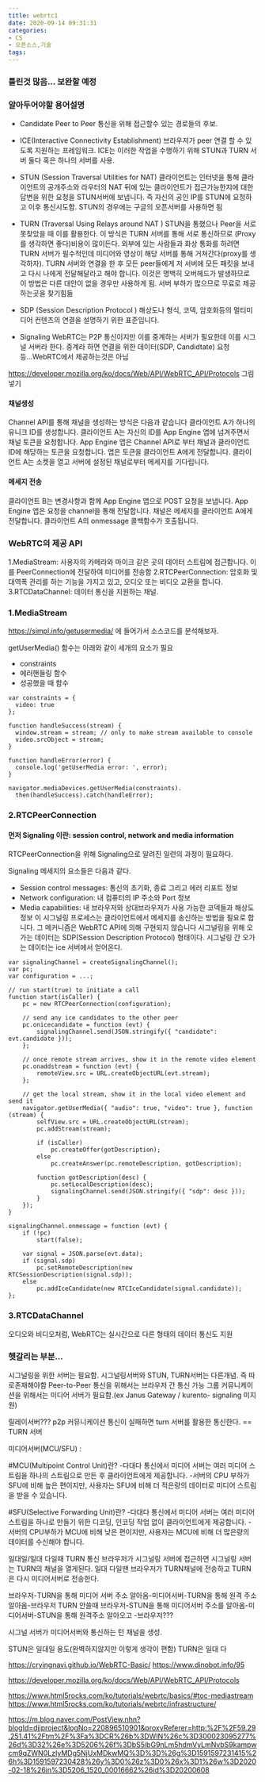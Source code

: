 ```yaml
---
title: webrtc1
date: 2020-09-14 09:31:31
categories:
- CS
- 오픈소스,기술
tags:
---
```

### 틀린것 많음... 보완할 예정


### 알아두어야할 용어설명
- Candidate
Peer to Peer 통신을 위해 접근할수 있는 경로들의 후보.

- ICE(Interactive Connectivity Establishment)
브라우저가 peer 연결 할 수 있도록 지원하는 프레임워크. ICE는 이러한 작업을 수행하기 위해 STUN과 TURN 서버 둘다 혹은 하나의 서버를 사용.

- STUN (Session Traversal Utilities for NAT)
클라이언트는 인터넷을 통해 클라이언트의 공개주소와 라우터의 NAT 뒤에 있는 클라이언트가 접근가능한지에 대한 답변을 위한 요청을 STUN서버에 보냅니다. 즉 자신의 공인 IP를 STUN에 요청하고 이후 통신시도함.
STUN의 경우에는 구글의 오픈서버를 사용하면 됨

- TURN (Traversal Using Relays around NAT )
STUN을 통했으나 Peer을 서로 못찾았을 때 이를 활용한다. 이 방식은 TURN 서버를 통해 서로 통신하므로 (Proxy를 생각하면 좋다)비용이 많이든다.
외부에 있는 사람들과 화상 통화를 하려면 TURN 서버가 필수적인데 미디어와 영상이 해당 서버를 통해 거쳐간다(proxy를 생각하자).
TURN 서버와 연결을 한 후 모든 peer들에게 저 서버에 모든 패킷을 보내고 다시 나에게 전달해달라고 해야 합니다. 이것은 명백히 오버헤드가 발생하므로 이 방법은 다른 대안이 없을 경우만 사용하게 됨.
서버 부하가 많으므로 무료로 제공하는곳을 찾기힘듦

- SDP (Session Description Protocol )
해상도나 형식, 코덱, 암호화등의 멀티미디어 컨텐츠의 연결을 설명하기 위한 표준입니다.

- Signaling
WebRTC는 P2P 통신이지만 이를 중계하는 서버가 필요한데 이를 시그널 서버라 한다. 중계라 하면 연결을 위한 데이터(SDP, Candidtate) 요청 등...WebRTC에서 제공하는것은 아님

https://developer.mozilla.org/ko/docs/Web/API/WebRTC_API/Protocols 그림넣기


#### 채널생성
Channel API를 통해 채널을 생성하는 방식은 다음과 같습니다
클라이언트 A가 하나의 유니크 ID를 생성합니다.
클라이언트 A는 자신의 ID를 App Engine 앱에 넘겨주면서 채널 토큰을 요청합니다.
App Engine 앱은 Channel API로 부터 채널과 클라이언트 ID에 해당하는 토큰을 요청합니다.
앱은 토큰을 클라이언트 A에게 전달합니다.
클라이언트 A는 소켓을 열고 서버에 설정된 채널로부터 메세지를 기다립니다.

#### 메세지 전송
클라이언트 B는 변경사항과 함께 App Engine 앱으로 POST 요청을 보냅니다.
App Engine 앱은 요청을 channel을 통해 전달합니다.
채널은 메세지를 클라이언트 A에게 전달합니다.
클라이언트 A의 onmessage 콜백함수가 호출됩니다.


### WebRTC의 제공 API
1.MediaStream: 사용자의 카메라와 마이크 같은 곳의 데이터 스트림에 접근합니다. 이를 PeerConnection에 전달하여 미디어를 전송함
2.RTCPeerConnection: 암호화 및 대역폭 관리를 하는 기능을 가지고 있고, 오디오 또는 비디오 교환을 합니다.
3.RTCDataChannel: 데이터 통신을 지원하는 채널.


### 1.MediaStream
https://simpl.info/getusermedia/ 에 들어가서 소스코드를 분석해보자.

getUserMedia() 함수는 아래와 같이 세개의 요소가 필요
- constraints
- 에러핸들링 함수
- 성공했을 때 함수

```
var constraints = {
  video: true
};

function handleSuccess(stream) {
  window.stream = stream; // only to make stream available to console
  video.srcObject = stream;
}

function handleError(error) {
  console.log('getUserMedia error: ', error);
}

navigator.mediaDevices.getUserMedia(constraints).
  then(handleSuccess).catch(handleError);

```


### 2.RTCPeerConnection
#### 먼저 Signaling 이란: session control, network and media information
RTCPeerConnection을 위해 Signaling으로 알려진 일련의 과정이 필요하다.

Signaling 메세지의 요소들은 다음과 같다.
- Session control messages: 통신의 초기화, 종료 그리고 에러 리포트 정보
- Network configuration: 내 컴퓨터의 IP 주소와 Port 정보
- Media capabilities: 내 브라우저와 상대브라우저가 사용 가능한 코덱들과 해상도 정보
이 시그널링 프로세스는 클라이언트에서 메세지를 송신하는 방법을 필요로 합니다. 그 메커니즘은 WebRTC API에 의해 구현되지 않습니다
시그널링을 위해 오가는 데이터는 SDP(Session Description Protocol) 형태이다.
시그널링 간 오가는 데이터는 ice 서버에서 얻어온다.


```
var signalingChannel = createSignalingChannel();
var pc;
var configuration = ...;

// run start(true) to initiate a call
function start(isCaller) {
    pc = new RTCPeerConnection(configuration);

    // send any ice candidates to the other peer
    pc.onicecandidate = function (evt) {
        signalingChannel.send(JSON.stringify({ "candidate": evt.candidate }));
    };

    // once remote stream arrives, show it in the remote video element
    pc.onaddstream = function (evt) {
        remoteView.src = URL.createObjectURL(evt.stream);
    };

    // get the local stream, show it in the local video element and send it
    navigator.getUserMedia({ "audio": true, "video": true }, function (stream) {
        selfView.src = URL.createObjectURL(stream);
        pc.addStream(stream);

        if (isCaller)
            pc.createOffer(gotDescription);
        else
            pc.createAnswer(pc.remoteDescription, gotDescription);

        function gotDescription(desc) {
            pc.setLocalDescription(desc);
            signalingChannel.send(JSON.stringify({ "sdp": desc }));
        }
    });
}

signalingChannel.onmessage = function (evt) {
    if (!pc)
        start(false);

    var signal = JSON.parse(evt.data);
    if (signal.sdp)
        pc.setRemoteDescription(new RTCSessionDescription(signal.sdp));
    else
        pc.addIceCandidate(new RTCIceCandidate(signal.candidate));
};
```

### 3.RTCDataChannel
오디오와 비디오처럼, WebRTC는 실시간으로 다른 형태의 데이터 통신도 지원





### 헷갈리는 부분...
시그널링을 위한 서버는 필요함.
시그널링서버와 STUN, TURN서버는 다른개념. 즉 따로존재해야함
Peer-to-Peer 통신을 위해서는 브라우저 간 통신 가능
그룹 커뮤니케이션을 위해서는 미디어 서버가 필요함.(ex Janus Gateway / kurento- signaling 미지원)

릴레이서버??? p2p 커뮤니케이션 통신이 실패하면 turn 서버를 활용한 통신한다. == TURN 서버

미디어서버(MCU/SFU) :

#MCU(Multipoint Control Unit)란?
-다대다 통신에서 미디어 서버는 여러 미디어 스트림을 하나의 스트림으로 만든 후 클라이언트에게 제공합니다.
-서버의 CPU 부하가 SFU에 비해 높은 편이지만, 사용자는 SFU에 비해 더 적은량의 데이터로 미디어 스트림을 받을 수 있습니다.

#SFU(Selective Forwarding Unit)란?
-다대다 통신에서 미디어 서버는 여러 미디어 스트림을 하나로 만들기 위한 디코딩, 인코딩 작업 없이 클라이언트에게 제공합니다.
-서버의 CPU부하가 MCU에 비해 낮은 편이지만, 사용자는 MCU에 비해 더 많은량의 데이터를 수신해야 합니다.



일대일/일대 다일때 TURN 통신
브라우저가 시그널링 서버에 접근하면 시그널링 서버는 TURN의 채널을 열게된다.
일대 다일땐 브라우저가 TURN채널에 전송하고 TURN은 다시 미디어서버로 전송한다.



브라우저-TURN을 통해 미디어 서버 주소 알아옴-미디어서버-TURN을 통해 원격 주소 알아옴-브라우저
TURN 안쓸때 브라우저-STUN을 통해 미디어서버 주소를 알아옴-미디어서버-STUN을 통해 원격주소 알아오고 -브라우저???



시그널 서버가 미디어서버와 통신하는 턴 채널을 생성.


STUN은 일대일 용도(완벽하지않지만 이렇게 생각이 편함)
TURN은 일대 다





https://cryingnavi.github.io/WebRTC-Basic/
https://www.dinobot.info/95

https://developer.mozilla.org/ko/docs/Web/API/WebRTC_API/Protocols

https://www.html5rocks.com/ko/tutorials/webrtc/basics/#toc-mediastream
https://www.html5rocks.com/ko/tutorials/webrtc/infrastructure/

https://m.blog.naver.com/PostView.nhn?blogId=djjproject&logNo=220896510901&proxyReferer=http:%2F%2F59.29.251.41%2Ftm%2F%3Fa%3DCR%26b%3DWIN%26c%3D300023095277%26d%3D32%26e%3D5206%26f%3DbS5ibG9nLm5hdmVyLmNvbS9kampwcm9qZWN0LzIyMDg5NjUxMDkwMQ%3D%3D%26g%3D1591597231415%26h%3D1591597230428%26y%3D0%26z%3D0%26x%3D1%26w%3D2020-02-18%26in%3D5206_1520_00016662%26id%3D20200608

